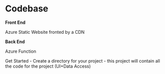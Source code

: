 # Codebase

**Front End**

Azure Static Website fronted by a CDN

**Back End**

Azure Function





Get Started -  Create a directory for your project - this project will contain all the code for the project (UI+Data Access)
